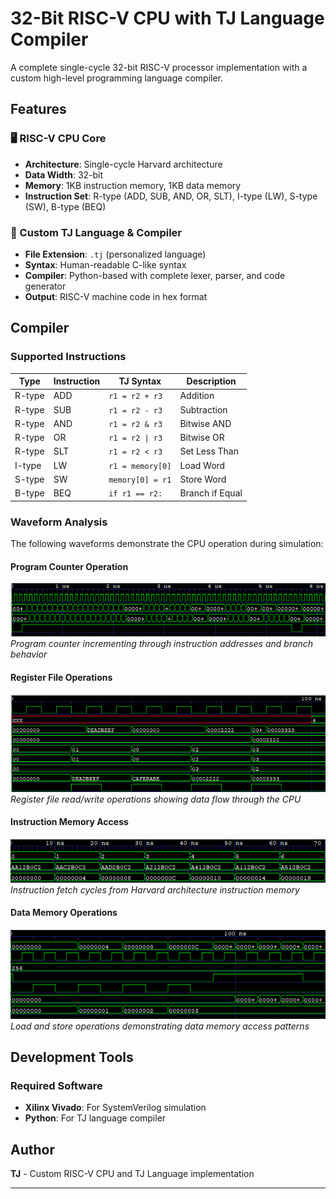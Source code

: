 # 32-Bit RISC-V CPU with TJ Language Compiler
A complete single-cycle 32-bit RISC-V processor implementation with a custom high-level programming language compiler.

## Features

### 🖥️ RISC-V CPU Core
- **Architecture**: Single-cycle Harvard architecture
- **Data Width**: 32-bit
- **Memory**: 1KB instruction memory, 1KB data memory
- **Instruction Set**: R-type (ADD, SUB, AND, OR, SLT), I-type (LW), S-type (SW), B-type (BEQ)

### 🔧 Custom TJ Language & Compiler
- **File Extension**: `.tj` (personalized language)
- **Syntax**: Human-readable C-like syntax
- **Compiler**: Python-based with complete lexer, parser, and code generator
- **Output**: RISC-V machine code in hex format

## Compiler

### Supported Instructions
| Type | Instruction | TJ Syntax | Description |
|------|-------------|-----------|-------------|
| R-type | ADD | `r1 = r2 + r3` | Addition |
| R-type | SUB | `r1 = r2 - r3` | Subtraction |
| R-type | AND | `r1 = r2 & r3` | Bitwise AND |
| R-type | OR | `r1 = r2 \| r3` | Bitwise OR |
| R-type | SLT | `r1 = r2 < r3` | Set Less Than |
| I-type | LW | `r1 = memory[0]` | Load Word |
| S-type | SW | `memory[0] = r1` | Store Word |
| B-type | BEQ | `if r1 == r2:` | Branch if Equal |

### Waveform Analysis

The following waveforms demonstrate the CPU operation during simulation:

#### Program Counter Operation
![Program Counter Waveform](images/pc_counter.png)
*Program counter incrementing through instruction addresses and branch behavior*

#### Register File Operations  
![Register File Waveform](images/register.png)
*Register file read/write operations showing data flow through the CPU*

#### Instruction Memory Access
![Instruction Memory Waveform](images/instruction%20memory%20.png)
*Instruction fetch cycles from Harvard architecture instruction memory*

#### Data Memory Operations
![Data Memory Waveform](images/data%20memory.png)
*Load and store operations demonstrating data memory access patterns*

## Development Tools

### Required Software
- **Xilinx Vivado**: For SystemVerilog simulation
- **Python**: For TJ language compiler

## Author

**TJ** - Custom RISC-V CPU and TJ Language implementation

---

